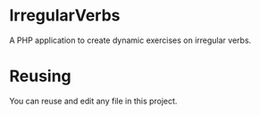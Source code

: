 # IrregularVerbs
A PHP application to create dynamic exercises on irregular verbs.

# Reusing

You can reuse and edit any file in this project.